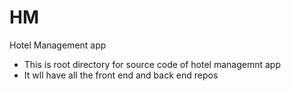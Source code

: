 # HM
Hotel Management app
- This is root directory for source code of hotel managemnt app
- It wll have all the front end and back end repos 
